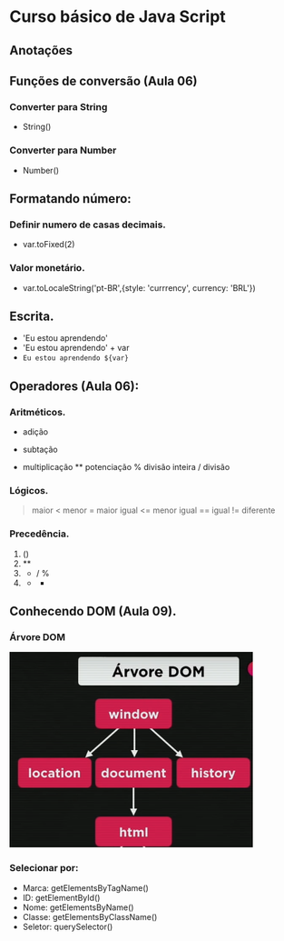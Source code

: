 # Curso básico de Java Script 
## Anotações 

## Funções de conversão (Aula 06)

### Converter para String
- String()

### Converter para Number
- Number()

## Formatando número:

### Definir numero de casas decimais.
- var.toFixed(2)

### Valor monetário.
- var.toLocaleString('pt-BR',{style: 'currrency', currency: 'BRL'})

## Escrita.
- 'Eu estou aprendendo'
- 'Eu estou aprendendo' + var
- `Eu estou aprendendo ${var}`

## Operadores (Aula 06):
### Aritméticos.
+ adição
- subtação
* multiplicação
** potenciação 
% divisão inteira
/ divisão

### Lógicos.
> maior
< menor
>= maior igual
<= menor igual
== igual 
!= diferente

### Precedência.
 1. ()
 2. **
 3. * / %
 4. - +

## Conhecendo DOM (Aula 09).
### Árvore DOM
![Isso é uma imagem](https://github.com/PedroGuilhermeSilv/Curso-JS-40H/blob/main/Exercicios/img/arvore.png)

### Selecionar por:
- Marca: getElementsByTagName()
- ID: getElementById()
- Nome: getElementsByName()
- Classe: getElementsByClassName()
- Seletor: querySelector()


